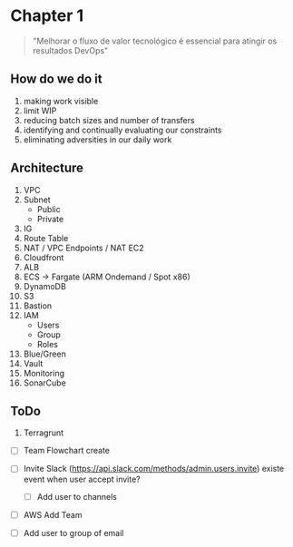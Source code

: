 # Chapter 1

> "Melhorar o fluxo de valor tecnológico é essencial para atingir os resultados DevOps"

## How do we do it

1. making work visible
2. limit WIP
3. reducing batch sizes and number of transfers
4. identifying and continually evaluating our constraints
5. eliminating adversities in our daily work


## Architecture

1. VPC
2. Subnet
    * Public
    * Private
3. IG
4. Route Table
5. NAT / VPC Endpoints / NAT EC2
6. Cloudfront
7. ALB
8. ECS -> Fargate (ARM Ondemand / Spot x86)
9. DynamoDB
10. S3
11. Bastion
12. IAM
    * Users
    * Group
    * Roles
13. Blue/Green
14. Vault
15. Monitoring
16. SonarCube

## ToDo
1. Terragrunt

* [ ] Team Flowchart create
* [ ] Invite Slack (https://api.slack.com/methods/admin.users.invite) existe event when user accept invite?
    * [ ] Add user to channels
* [ ] AWS Add Team
* [ ] Add user to group of email

